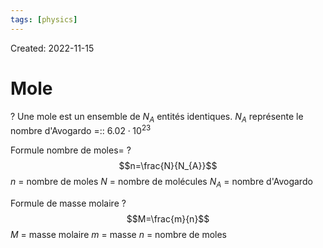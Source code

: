 ```yaml
---
tags: [physics] 
---
```

Created: 2022-11-15

# Mole
?
Une mole est un ensemble de $N_{A}$ entités identiques.
$N_A$ représente le nombre d'Avogardo =:: $6.02 \cdot 10^{23}$
<!--SR:!2023-11-10,37,190-->

Formule nombre de moles=
?
$$n=\frac{N}{N_{A}}$$
$n$ = nombre de moles
$N$ = nombre de molécules
$N_{A}$ = nombre d'Avogardo
<!--SR:!2023-11-03,83,190-->

Formule de masse molaire
?
$$M=\frac{m}{n}$$
$M$ = masse molaire
$m$ = masse
$n$ = nombre de moles
<!--SR:!2023-10-10,198,248-->